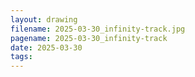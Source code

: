 ```yaml
---
layout: drawing
filename: 2025-03-30_infinity-track.jpg
pagename: 2025-03-30_infinity-track
date: 2025-03-30
tags:
---
```

